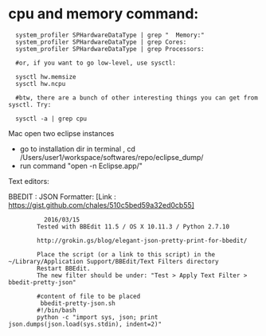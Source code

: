 

# cpu and memory command:

      system_profiler SPHardwareDataType | grep "  Memory:"
      system_profiler SPHardwareDataType | grep Cores:
      system_profiler SPHardwareDataType | grep Processors:

      #or, if you want to go low-level, use sysctl:

      sysctl hw.memsize
      sysctl hw.ncpu

      #btw, there are a bunch of other interesting things you can get from sysctl. Try:

      sysctl -a | grep cpu



Mac open two eclipse instances
- go to installation dir in terminal , cd /Users/user1/workspace/softwares/repo/eclipse_dump/
-  run command "open -n Eclipse.app/"



Text editors:

BBEDIT :
  JSON Formatter: [Link : https://gist.github.com/chales/510c5bed59a32ed0cb55]
  
              2016/03/15
            Tested with BBEdit 11.5 / OS X 10.11.3 / Python 2.7.10

            http://grokin.gs/blog/elegant-json-pretty-print-for-bbedit/

            Place the script (or a link to this script) in the ~/Library/Application Support/BBEdit/Text Filters directory
            Restart BBEdit.
            The new filter should be under: "Test > Apply Text Filter > bbedit-pretty-json"
            
            #content of file to be placed 
             bbedit-pretty-json.sh
            #!/bin/bash
            python -c "import sys, json; print json.dumps(json.load(sys.stdin), indent=2)"
